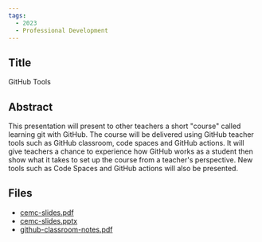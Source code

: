 ```yaml
---
tags:
  - 2023
  - Professional Development
---
```

    
## Title

GitHub Tools

## Abstract

This presentation will present to other teachers a short "course" called learning git with GitHub. The course will be delivered using GitHub teacher tools such as GitHub classroom, code spaces and GitHub actions. It will give teachers a chance to experience how GitHub works as a student then show what it takes to set up the course from a teacher's perspective. New tools such as Code Spaces and GitHub actions will also be presented.

## Files

- [cemc-slides.pdf](resources/2023/Catherine_Leung/cemc-slides.pdf)
- [cemc-slides.pptx](resources/2023/Catherine_Leung/cemc-slides.pptx)
- [github-classroom-notes.pdf](resources/2023/Catherine_Leung/github-classroom-notes.pdf)
